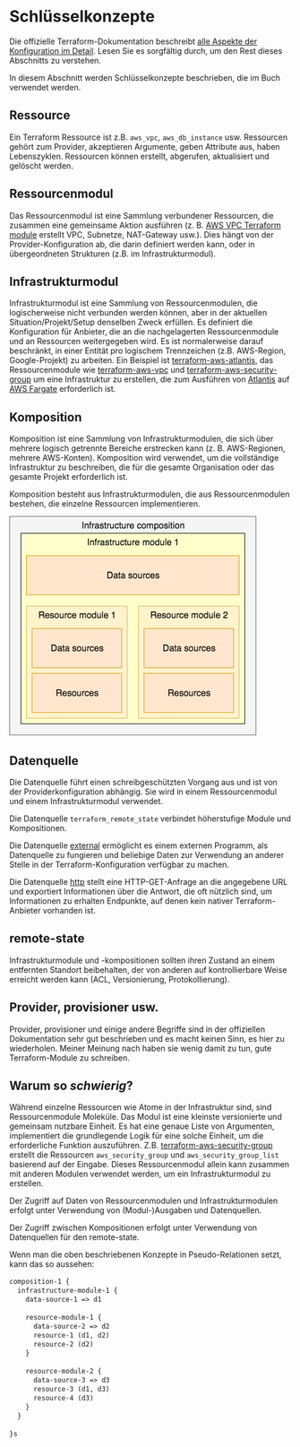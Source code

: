 # Schlüsselkonzepte

Die offizielle Terraform-Dokumentation beschreibt [alle Aspekte der Konfiguration im Detail](https://www.terraform.io/docs/configuration/index.html). Lesen Sie es sorgfältig durch, um den Rest dieses Abschnitts zu verstehen.

In diesem Abschnitt werden Schlüsselkonzepte beschrieben, die im Buch verwendet werden.

## Ressource

Ein Terraform Ressource ist z.B. `aws_vpc`, `aws_db_instance` usw. Ressourcen gehört zum Provider, akzeptieren Argumente, geben Attribute aus, haben Lebenszyklen. Ressourcen können erstellt, abgerufen, aktualisiert und gelöscht werden.

## Ressourcenmodul

Das Ressourcenmodul ist eine Sammlung verbundener Ressourcen, die zusammen eine gemeinsame Aktion ausführen \(z. B. [AWS VPC Terraform module](https://github.com/terraform-aws-modules/terraform-aws-vpc/) erstellt VPC, Subnetze, NAT-Gateway usw.\). Dies hängt von der Provider-Konfiguration ab, die darin definiert werden kann, oder in übergeordneten Strukturen \(z.B. im Infrastrukturmodul\).

## Infrastrukturmodul

Infrastrukturmodul ist eine Sammlung von Ressourcenmodulen, die logischerweise nicht verbunden werden können, aber in der aktuellen Situation/Projekt/Setup denselben Zweck erfüllen. Es definiert die Konfiguration für Anbieter, die an die nachgelagerten Ressourcenmodule und an Ressourcen weitergegeben wird. Es ist normalerweise darauf beschränkt, in einer Entität pro logischem Trennzeichen \(z.B. AWS-Region, Google-Projekt\) zu arbeiten. Ein Beispiel ist [terraform-aws-atlantis](https://github.com/terraform-aws-modules/terraform-aws-atlantis/), das Ressourcenmodule wie [terraform-aws-vpc](https://github%20.com/terraform-aws-modules/terraform-aws-vpc/) und [terraform-aws-security-group](https://github.com/terraform-aws-modules/terraform-aws-security-group/) um eine Infrastruktur zu erstellen, die zum Ausführen von [Atlantis](https://www.runatlantis.io) auf [AWS Fargate](https://aws.amazon.com/fargate/) erforderlich ist.

## Komposition

Komposition ist eine Sammlung von Infrastrukturmodulen, die sich über mehrere logisch getrennte Bereiche erstrecken kann \(z. B. AWS-Regionen, mehrere AWS-Konten\). Komposition wird verwendet, um die vollständige Infrastruktur zu beschreiben, die für die gesamte Organisation oder das gesamte Projekt erforderlich ist.

Komposition besteht aus Infrastrukturmodulen, die aus Ressourcenmodulen bestehen, die einzelne Ressourcen implementieren.

![Einfache Infrastrukturzusammensetzung](../.gitbook/assets/composition-1.png)

## Datenquelle

Die Datenquelle führt einen schreibgeschützten Vorgang aus und ist von der Providerkonfiguration abhängig. Sie wird in einem Ressourcenmodul und einem Infrastrukturmodul verwendet.

Die Datenquelle `terraform_remote_state` verbindet höherstufige Module und Kompositionen.

Die Datenquelle [external](https://www.terraform.io/docs/providers/external/data_source.html) ermöglicht es einem externen Programm, als Datenquelle zu fungieren und beliebige Daten zur Verwendung an anderer Stelle in der Terraform-Konfiguration verfügbar zu machen.

Die Datenquelle [http](https://www.terraform.io/docs/providers/http/data_source.html) stellt eine HTTP-GET-Anfrage an die angegebene URL und exportiert Informationen über die Antwort, die oft nützlich sind, um Informationen zu erhalten Endpunkte, auf denen kein nativer Terraform-Anbieter vorhanden ist.

## remote-state

Infrastrukturmodule und -kompositionen sollten ihren Zustand an einem entfernten Standort beibehalten, der von anderen auf kontrollierbare Weise erreicht werden kann \(ACL, Versionierung, Protokollierung\).

## Provider, provisioner usw.

Provider, provisioner und einige andere Begriffe sind in der offiziellen Dokumentation sehr gut beschrieben und es macht keinen Sinn, es hier zu wiederholen. Meiner Meinung nach haben sie wenig damit zu tun, gute Terraform-Module zu schreiben.

## Warum so _schwierig_?

Während einzelne Ressourcen wie Atome in der Infrastruktur sind, sind Ressourcenmodule Moleküle. Das Modul ist eine kleinste versionierte und gemeinsam nutzbare Einheit. Es hat eine genaue Liste von Argumenten, implementiert die grundlegende Logik für eine solche Einheit, um die erforderliche Funktion auszuführen. Z.B. [terraform-aws-security-group](https://github.com/terraform-aws-modules/terraform-aws-security-group) erstellt die Ressourcen `aws_security_group` und `aws_security_group_list` basierend auf der Eingabe. Dieses Ressourcenmodul allein kann zusammen mit anderen Modulen verwendet werden, um ein Infrastrukturmodul zu erstellen.

Der Zugriff auf Daten von Ressourcenmodulen und Infrastrukturmodulen erfolgt unter Verwendung von \(Modul-\)Ausgaben und Datenquellen.

Der Zugriff zwischen Kompositionen erfolgt unter Verwendung von Datenquellen für den remote-state.

Wenn man die oben beschriebenen Konzepte in Pseudo-Relationen setzt, kann das so aussehen:

```text
composition-1 {
  infrastructure-module-1 {
    data-source-1 => d1

    resource-module-1 {
      data-source-2 => d2
      resource-1 (d1, d2)
      resource-2 (d2)
    }

    resource-module-2 {
      data-source-3 => d3
      resource-3 (d1, d3)
      resource-4 (d3)
    }
  }

}s
```
